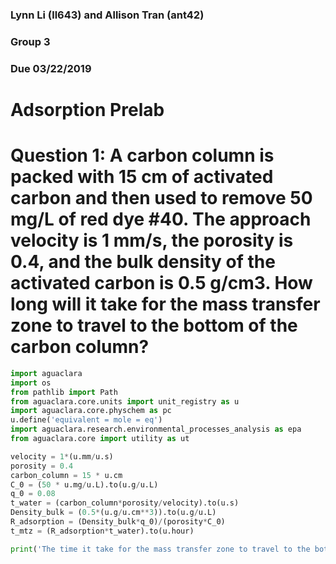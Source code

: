 ### Lynn Li (ll643) and Allison Tran (ant42)
### Group 3
### Due 03/22/2019
# Adsorption Prelab

# Question 1: A carbon column is packed with 15 cm of activated carbon and then used to remove 50 mg/L of red dye #40. The approach velocity is 1 mm/s, the porosity is 0.4, and the bulk density of the activated carbon is 0.5 g/cm3. How long will it take for the mass transfer zone to travel to the bottom of the carbon column?

```python
import aguaclara
import os
from pathlib import Path
from aguaclara.core.units import unit_registry as u
import aguaclara.core.physchem as pc
u.define('equivalent = mole = eq')
import aguaclara.research.environmental_processes_analysis as epa
from aguaclara.core import utility as ut

velocity = 1*(u.mm/u.s)
porosity = 0.4
carbon_column = 15 * u.cm
C_0 = (50 * u.mg/u.L).to(u.g/u.L)
q_0 = 0.08
t_water = (carbon_column*porosity/velocity).to(u.s)
Density_bulk = (0.5*(u.g/u.cm**3)).to(u.g/u.L)
R_adsorption = (Density_bulk*q_0)/(porosity*C_0)
t_mtz = (R_adsorption*t_water).to(u.hour)

print('The time it take for the mass transfer zone to travel to the bottom of the carbon column is',ut.round_sf(t_mtz,3),'.')
```
